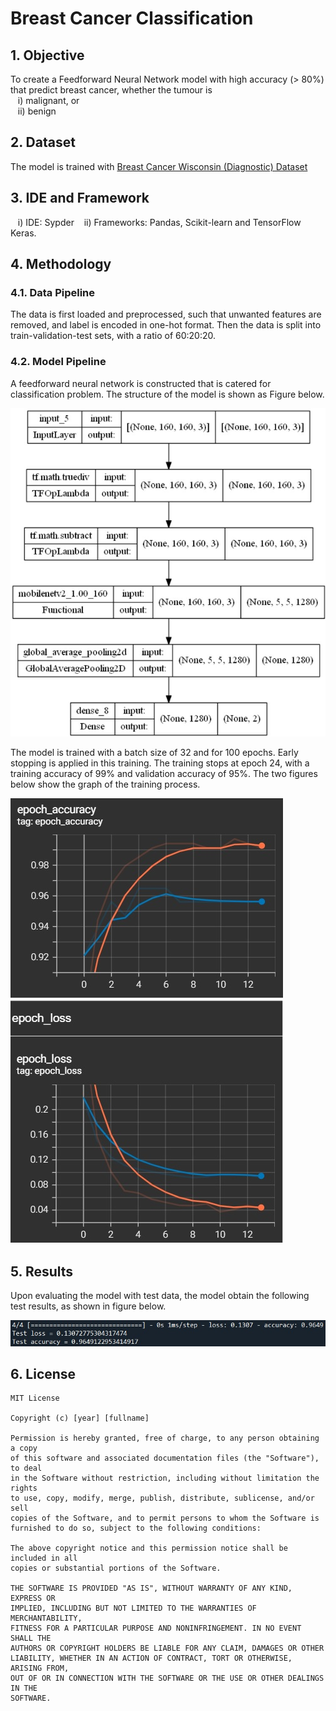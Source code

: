 # Breast Cancer Classification
## 1. Objective
To create a Feedforward Neural Network model with high accuracy (> 80%) that predict breast cancer, whether the tumour is <br />
&nbsp;&nbsp; i) malignant, or <br />
&nbsp;&nbsp; ii) benign <br />

## 2. Dataset
The model is trained with [Breast Cancer Wisconsin (Diagnostic) Dataset](https://www.kaggle.com/datasets/uciml/breast-cancer-wisconsin-data)

## 3. IDE and Framework
&nbsp;&nbsp; i) IDE: Sypder 
&nbsp;&nbsp; ii) Frameworks: Pandas, Scikit-learn and TensorFlow Keras.

## 4. Methodology
### 4.1. Data Pipeline
The data is first loaded and preprocessed, such that unwanted features are removed, and label is encoded in one-hot format. Then the data is split into train-validation-test sets, with a ratio of 60:20:20.

### 4.2. Model Pipeline
A feedforward neural network is constructed that is catered for classification problem. 
The structure of the model is shown as Figure below.

![Model Structure](images/model.jpg)

The model is trained with a batch size of 32 and for 100 epochs. Early stopping is applied in this training. The training stops at epoch 24, with a training accuracy of 99% and validation accuracy of 95%. The two figures below show the graph of the training process.

![Accuracy Graph](images/accuracyGraph.jpg) ![Loss Graph](images/lossGraph.jpg)

## 5. Results
Upon evaluating the model with test data, the model obtain the following test results, as shown in figure below.

![Test Result](images/testResult.jpg)

## 6. License
```
MIT License

Copyright (c) [year] [fullname]

Permission is hereby granted, free of charge, to any person obtaining a copy
of this software and associated documentation files (the "Software"), to deal
in the Software without restriction, including without limitation the rights
to use, copy, modify, merge, publish, distribute, sublicense, and/or sell
copies of the Software, and to permit persons to whom the Software is
furnished to do so, subject to the following conditions:

The above copyright notice and this permission notice shall be included in all
copies or substantial portions of the Software.

THE SOFTWARE IS PROVIDED "AS IS", WITHOUT WARRANTY OF ANY KIND, EXPRESS OR
IMPLIED, INCLUDING BUT NOT LIMITED TO THE WARRANTIES OF MERCHANTABILITY,
FITNESS FOR A PARTICULAR PURPOSE AND NONINFRINGEMENT. IN NO EVENT SHALL THE
AUTHORS OR COPYRIGHT HOLDERS BE LIABLE FOR ANY CLAIM, DAMAGES OR OTHER
LIABILITY, WHETHER IN AN ACTION OF CONTRACT, TORT OR OTHERWISE, ARISING FROM,
OUT OF OR IN CONNECTION WITH THE SOFTWARE OR THE USE OR OTHER DEALINGS IN THE
SOFTWARE.
```